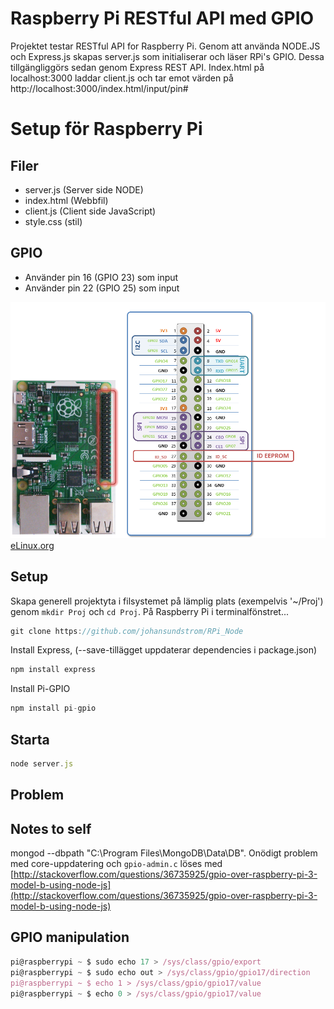 # Raspberry Pi RESTful API med GPIO
Projektet testar RESTful API for Raspberry Pi. Genom att använda NODE.JS och Express.js skapas server.js som initialiserar och läser RPi's GPIO. Dessa tillgängliggörs sedan genom Express REST API. Index.html på localhost:3000 laddar client.js och tar emot värden på http://localhost:3000/index.html/input/pin#

# Setup för Raspberry Pi

## Filer
* server.js (Server side NODE)
* index.html (Webbfil)
* client.js (Client side JavaScript)
* style.css (stil)

## GPIO
* Använder pin 16 (GPIO 23) som input
* Använder pin 22 (GPIO 25) som input

![GPIO](images/GPIO2.png)
[eLinux.org](http://elinux.org/RPi_Low-level_peripherals)

## Setup
Skapa generell projektyta i filsystemet på lämplig plats (exempelvis '~/Proj') genom ```mkdir Proj``` och ```cd Proj```. På Raspberry Pi i terminalfönstret...
```javascript
git clone https://github.com/johansundstrom/RPi_Node
```
Install Express, (--save-tillägget uppdaterar dependencies i package.json)
```javascript
npm install express
```
Install Pi-GPIO
```javascript
npm install pi-gpio
```

## Starta
```javascript
node server.js
```
## Problem

## Notes to self
mongod --dbpath "C:\Program Files\MongoDB\Data\DB". Onödigt problem med core-uppdatering och ```gpio-admin.c``` löses med [http://stackoverflow.com/questions/36735925/gpio-over-raspberry-pi-3-model-b-using-node-js](http://stackoverflow.com/questions/36735925/gpio-over-raspberry-pi-3-model-b-using-node-js)

## GPIO manipulation
```javascript
pi@raspberrypi ~ $ sudo echo 17 > /sys/class/gpio/export
pi@raspberrypi ~ $ sudo echo out > /sys/class/gpio/gpio17/direction
pi@raspberrypi ~ $ echo 1 > /sys/class/gpio/gpio17/value
pi@raspberrypi ~ $ echo 0 > /sys/class/gpio/gpio17/value
```
